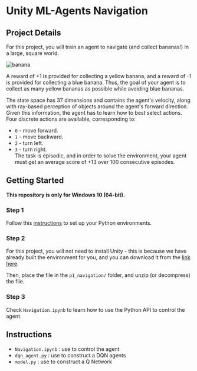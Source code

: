# Unity ML-Agents Navigation

## Project Details
For this project, you will train an agent to navigate (and collect bananas!) in a large, square world.

![banana](https://user-images.githubusercontent.com/4464676/74794975-fa73f000-5307-11ea-9bd1-ecfc84740e60.gif)

A reward of +1 is provided for collecting a yellow banana, and a reward of -1 is provided for collecting a blue banana. Thus, the goal of your agent is to collect as many yellow bananas as possible while avoiding blue bananas.

The state space has 37 dimensions and contains the agent's velocity, along with ray-based perception of objects around the agent's forward direction. Given this information, the agent has to learn how to best select actions. Four discrete actions are available, corresponding to:

- `0` - move forward.
- `1` - move backward.
- `2` - turn left.
- `3` - turn right.  
The task is episodic, and in order to solve the environment, your agent must get an average score of +13 over 100 consecutive episodes.


## Getting Started  

**This repository is only for Windows 10 (64-bit).**

### Step 1
Follow this [instructions](https://github.com/udacity/deep-reinforcement-learning#dependencies) to set up your Python environments.


### Step 2

For this project, you will not need to install Unity - this is because we have already built the environment for you, and you can download it from the [link here](https://s3-us-west-1.amazonaws.com/udacity-drlnd/P1/Banana/Banana_Windows_x86_64.zip).


Then, place the file in the `p1_navigation/` folder, and unzip (or decompress) the file.

### Step 3
Check `Navigation.ipynb` to learn how to use the Python API to control the agent.


## Instructions

- `Navigation.ipynb` : use to control the agent
- `dqn_agent.py` : use to construct a DQN agents
- `model.py` : use to construct a Q Network
